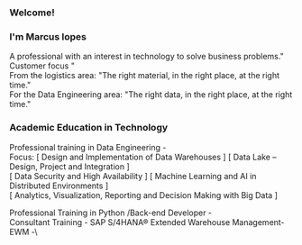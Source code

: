 
### Welcome!
### I'm Marcus lopes
A professional with an interest in technology to solve business problems." Customer focus "\
From the logistics area: "The right material, in the right place, at the right time."\
For the Data Engineering area: "The right data, in the right place, at the right time."

### Academic Education in Technology
Professional training in Data Engineering -\
Focus: [ Design and Implementation of Data Warehouses ] [ Data Lake – Design, Project and Integration ] \
[ Data Security and High Availability ] [ Machine Learning and AI in Distributed Environments ] \
[ Analytics, Visualization, Reporting and Decision Making with Big Data ]

Professional Training in Python /Back-end Developer - \
Consultant Training - SAP S/4HANA® Extended Warehouse Management-EWM -\
